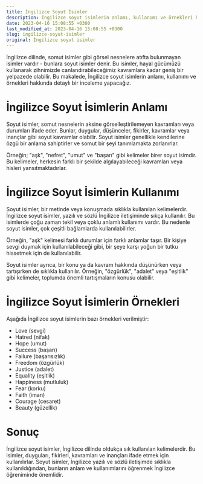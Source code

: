 ```yaml
---
title: İngilizce Soyut İsimler
description: İngilizce soyut isimlerin anlamı, kullanımı ve örnekleri hakkında detaylı bir makale.
date: 2023-04-16 15:08:55 +0300
last_modified_at: 2023-04-16 15:08:55 +0300
slug: ingilizce-soyut-isimler
original: İngilizce soyut isimler
---
```

İngilizce dilinde, somut isimler gibi görsel nesnelere atıfta bulunmayan isimler vardır - bunlara soyut isimler denir. Bu isimler, hayal gücümüzü kullanarak zihnimizde canlandırabileceğimiz kavramlara kadar geniş bir yelpazede olabilir. Bu makalede, İngilizce soyut isimlerin anlamı, kullanımı ve örnekleri hakkında detaylı bir inceleme yapacağız.

# İngilizce Soyut İsimlerin Anlamı

Soyut isimler, somut nesnelerin aksine görselleştirilemeyen kavramları veya durumları ifade eder. Bunlar, duygular, düşünceler, fikirler, kavramlar veya inançlar gibi soyut kavramlar olabilir. Soyut isimler genellikle kendilerine özgü bir anlama sahiptirler ve somut bir şeyi tanımlamakta zorlanırlar.

Örneğin; "aşk", "nefret", "umut" ve "başarı" gibi kelimeler birer soyut isimdir. Bu kelimeler, herkesin farklı bir şekilde algılayabileceği kavramları veya hisleri yansıtmaktadırlar.

# İngilizce Soyut İsimlerin Kullanımı

Soyut isimler, bir metinde veya konuşmada sıklıkla kullanılan kelimelerdir. İngilizce soyut isimler, yazılı ve sözlü İngilizce iletişiminde sıkça kullanılır. Bu isimlerde çoğu zaman tekil veya çoklu anlamlı kullanımı vardır. Bu nedenle soyut isimler, çok çeşitli bağlamlarda kullanılabilirler.

Örneğin, "aşk" kelimesi farklı durumlar için farklı anlamlar taşır. Bir kişiye sevgi duymak için kullanılabileceği gibi, bir şeye karşı yoğun bir tutku hissetmek için de kullanılabilir.

Soyut isimler ayrıca, bir konu ya da kavram hakkında düşünürken veya tartışırken de sıklıkla kullanılır. Örneğin, "özgürlük", "adalet" veya "eşitlik" gibi kelimeler, toplumda önemli tartışmaların konusu olabilir.

# İngilizce Soyut İsimlerin Örnekleri

Aşağıda İngilizce soyut isimlerin bazı örnekleri verilmiştir:

- Love (sevgi)
- Hatred (nifak)
- Hope (umut)
- Success (başarı)
- Failure (başarısızlık)
- Freedom (özgürlük)
- Justice (adalet)
- Equality (eşitlik)
- Happiness (mutluluk)
- Fear (korku)
- Faith (iman)
- Courage (cesaret)
- Beauty (güzellik)

# Sonuç

İngilizce soyut isimler, İngilizce dilinde oldukça sık kullanılan kelimelerdir. Bu isimler, duyguları, fikirleri, kavramları ve inançları ifade etmek için kullanılırlar. Soyut isimler, İngilizce yazılı ve sözlü iletişimde sıklıkla kullanıldığından, bunların anlam ve kullanımlarını öğrenmek İngilizce öğreniminde önemlidir.